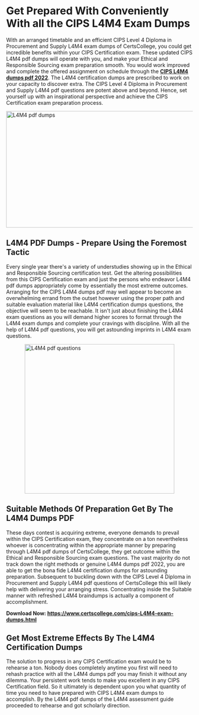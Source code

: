 <h1><strong>Get Prepared With Conveniently With all the CIPS L4M4 Exam Dumps&nbsp;</strong></h1>
<p><span style="font-weight: 400;">With an arranged timetable and an efficient CIPS Level 4 Diploma in Procurement and Supply  L4M4 exam dumps of CertsCollege, you could get incredible benefits within your CIPS Certification exam. These updated CIPS L4M4 pdf dumps will operate with you, and make your Ethical and Responsible Sourcing exam preparation smooth. You would work improved and complete the offered assignment on schedule through the <strong><a href="https://www.certscollege.com/cips-L4M4-exam-dumps.html">CIPS L4M4 dumps pdf 2022</a></strong>. The L4M4 certification dumps are prescribed to work on your capacity to discover extra. The CIPS Level 4 Diploma in Procurement and Supply  L4M4 pdf questions are potent above and beyond. Hence, set yourself up with an inspirational perspective and achieve the CIPS Certification exam preparation process.&nbsp;</span></p>
<p><span style="font-weight: 400;"><img style="display: block; margin-left: auto; margin-right: auto;" src="https://i.ibb.co/CPDK3ps/Yellow-and-Blue-Initiative-Blog-Banner.png" alt="L4M4 pdf dumps" width="559" height="315" /></span></p>
<h2><strong>L4M4 PDF Dumps - Prepare Using the Foremost Tactic</strong></h2>
<p><span style="font-weight: 400;">Every single year there's a variety of understudies showing up in the Ethical and Responsible Sourcing certification test. Get the altering possibilities from this CIPS Certification exam and just the persons who endeavor L4M4 pdf dumps appropriately come by essentially the most extreme outcomes. Arranging for the CIPS L4M4 dumps pdf may well appear to become an overwhelming errand from the outset however using the proper path and suitable evaluation material like L4M4 certification dumps questions, the objective will seem to be reachable. It isn't just about finishing the L4M4 exam questions as you will demand higher scores to format through the L4M4 exam dumps and complete your cravings with discipline. With all the help of L4M4 pdf questions, you will get astounding imprints in L4M4 exam questions.</span></p>
<p><span style="font-weight: 400;"><a href="https://tinyurl.com/3buatzdh"><img style="display: block; margin-left: auto; margin-right: auto;" src="https://i.ibb.co/9tMrhdY/Teacher-Appreciation-Invitation.png" alt="L4M4 pdf questions " width="404" height="404" /></a></span></p>
<h2><strong>Suitable Methods Of Preparation Get By The L4M4 Dumps PDF</strong></h2>
<p><span style="font-weight: 400;">These days contest is acquiring extreme, everyone demands to prevail within the CIPS Certification exam, they concentrate on a ton nevertheless whoever is concentrating within the appropriate manner by preparing through L4M4 pdf dumps of CertsCollege, they get outcome within the Ethical and Responsible Sourcing exam questions. The vast majority do not track down the right methods or genuine L4M4 dumps pdf 2022, you are able to get the bona fide L4M4 certification dumps for astounding preparation. Subsequent to buckling down with the CIPS Level 4 Diploma in Procurement and Supply  L4M4 pdf questions of CertsCollege this will likely help with delivering your arranging stress. Concentrating inside the Suitable manner with refreshed L4M4 braindumps is actually a component of accomplishment.</span></p>
<p><span style="font-weight: 400;"><strong>Download Now: <a href="https://www.certscollege.com/cips-L4M4-exam-dumps.html">https://www.certscollege.com/cips-L4M4-exam-dumps.html</a></strong></span></p>
<h2><strong>Get Most Extreme Effects By The L4M4 Certification Dumps</strong></h2>
<p><span style="font-weight: 400;">The solution to progress in any CIPS Certification exam would be to rehearse a ton. Nobody does completely anytime you first will need to rehash practice with all the L4M4 dumps pdf you may finish it without any dilemma. Your persistent work tends to make you excellent in any CIPS Certification field. So it ultimately is dependent upon you what quantity of time you need to have prepared with CIPS L4M4 exam dumps to accomplish. By the L4M4 pdf dumps of the L4M4 assessment guide proceeded to rehearse and got scholarly direction.</span></p>
